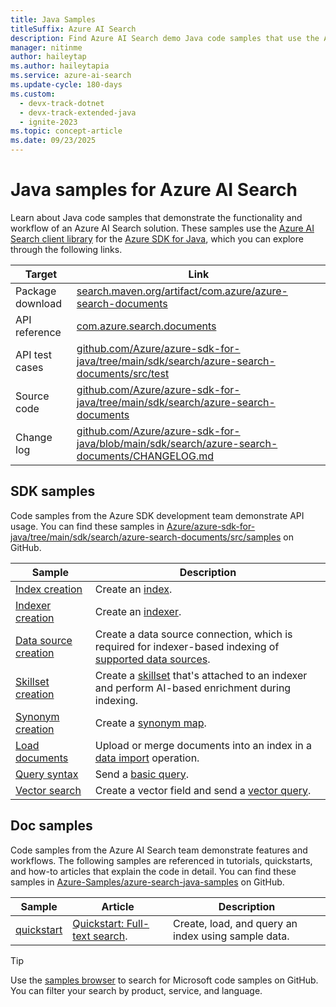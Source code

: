 ```yaml
---
title: Java Samples
titleSuffix: Azure AI Search
description: Find Azure AI Search demo Java code samples that use the Azure .NET SDK for Java.
manager: nitinme
author: haileytap
ms.author: haileytapia
ms.service: azure-ai-search
ms.update-cycle: 180-days
ms.custom:
  - devx-track-dotnet
  - devx-track-extended-java
  - ignite-2023
ms.topic: concept-article
ms.date: 09/23/2025
---
```


# Java samples for Azure AI Search

Learn about Java code samples that demonstrate the functionality and workflow of an Azure AI Search solution. These samples use the [Azure AI Search client library](/java/api/overview/azure/search-documents-readme) for the [Azure SDK for Java](/azure/developer/java/sdk), which you can explore through the following links.

| Target | Link |
|--|--|
| Package download | [search.maven.org/artifact/com.azure/azure-search-documents](https://search.maven.org/artifact/com.azure/azure-search-documents) |
| API reference | [com.azure.search.documents](/java/api/com.azure.search.documents)  |
| API test cases | [github.com/Azure/azure-sdk-for-java/tree/main/sdk/search/azure-search-documents/src/test](https://github.com/Azure/azure-sdk-for-java/tree/main/sdk/search/azure-search-documents/src/test) |
| Source code | [github.com/Azure/azure-sdk-for-java/tree/main/sdk/search/azure-search-documents](https://github.com/Azure/azure-sdk-for-java/tree/main/sdk/search/azure-search-documents)  |
| Change log | [github.com/Azure/azure-sdk-for-java/blob/main/sdk/search/azure-search-documents/CHANGELOG.md](https://github.com/Azure/azure-sdk-for-java/blob/main/sdk/search/azure-search-documents/CHANGELOG.md) |

## SDK samples

Code samples from the Azure SDK development team demonstrate API usage. You can find these samples in [Azure/azure-sdk-for-java/tree/main/sdk/search/azure-search-documents/src/samples](https://github.com/Azure/azure-sdk-for-java/tree/main/sdk/search/azure-search-documents/src/samples) on GitHub.

| Sample | Description |
|--|--|
| [Index creation](https://github.com/Azure/azure-sdk-for-java/blob/main/sdk/search/azure-search-documents/src/samples/java/com/azure/search/documents/indexes/CreateIndexExample.java) | Create an [index](search-what-is-an-index.md). |
| [Indexer creation](https://github.com/Azure/azure-sdk-for-java/blob/main/sdk/search/azure-search-documents/src/samples/java/com/azure/search/documents/indexes/CreateIndexerExample.java) | Create an [indexer](search-indexer-overview.md). |
| [Data source creation](https://github.com/Azure/azure-sdk-for-java/blob/main/sdk/search/azure-search-documents/src/samples/java/com/azure/search/documents/indexes/DataSourceExample.java) | Create a data source connection, which is required for indexer-based indexing of [supported data sources](search-indexer-overview.md#supported-data-sources). |
| [Skillset creation](https://github.com/Azure/azure-sdk-for-java/blob/main/sdk/search/azure-search-documents/src/samples/java/com/azure/search/documents/indexes/CreateSkillsetExample.java) | Create a [skillset](cognitive-search-working-with-skillsets.md) that's attached to an indexer and perform AI-based enrichment during indexing. |
| [Synonym creation](https://github.com/Azure/azure-sdk-for-java/blob/main/sdk/search/azure-search-documents/src/samples/java/com/azure/search/documents/SynonymMapsCreateExample.java) | Create a [synonym map](search-synonyms.md).  |
| [Load documents](https://github.com/Azure/azure-sdk-for-java/blob/main/sdk/search/azure-search-documents/src/samples/java/com/azure/search/documents/IndexContentManagementExample.java) | Upload or merge documents into an index in a [data import](search-what-is-data-import.md) operation. |
| [Query syntax](https://github.com/Azure/azure-sdk-for-java/blob/main/sdk/search/azure-search-documents/src/samples/java/com/azure/search/documents/SearchAsyncWithFullyTypedDocumentsExample.java) | Send a [basic query](search-query-overview.md). |
| [Vector search](https://github.com/Azure/azure-sdk-for-java/blob/main/sdk/search/azure-search-documents/src/samples/java/com/azure/search/documents/VectorSearchExample.java) | Create a vector field and send a [vector query](vector-search-how-to-query.md). |

## Doc samples

Code samples from the Azure AI Search team demonstrate features and workflows. The following samples are referenced in tutorials, quickstarts, and how-to articles that explain the code in detail. You can find these samples in [Azure-Samples/azure-search-java-samples](https://github.com/Azure-Samples/azure-search-java-samples) on GitHub.

| Sample | Article | Description |
|--|--|--|
| [quickstart](https://github.com/Azure-Samples/azure-search-java-samples/tree/main/quickstart) | [Quickstart: Full-text search](search-get-started-text.md). | Create, load, and query an index using sample data. |

> [!TIP]
> Use the [samples browser](/samples/browse/?languages=java&products=azure-cognitive-search) to search for Microsoft code samples on GitHub. You can filter your search by product, service, and language.
